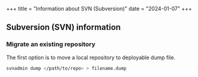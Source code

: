 +++
title = "Information about SVN (Subversion)"
date = "2024-01-07"
+++

## Subversion (SVN) information

### Migrate an existing repository

The first option is to move a local repository to deployable dump file.

```bash
svnadmin dump </path/to/repo> > filename.dump
``` 
